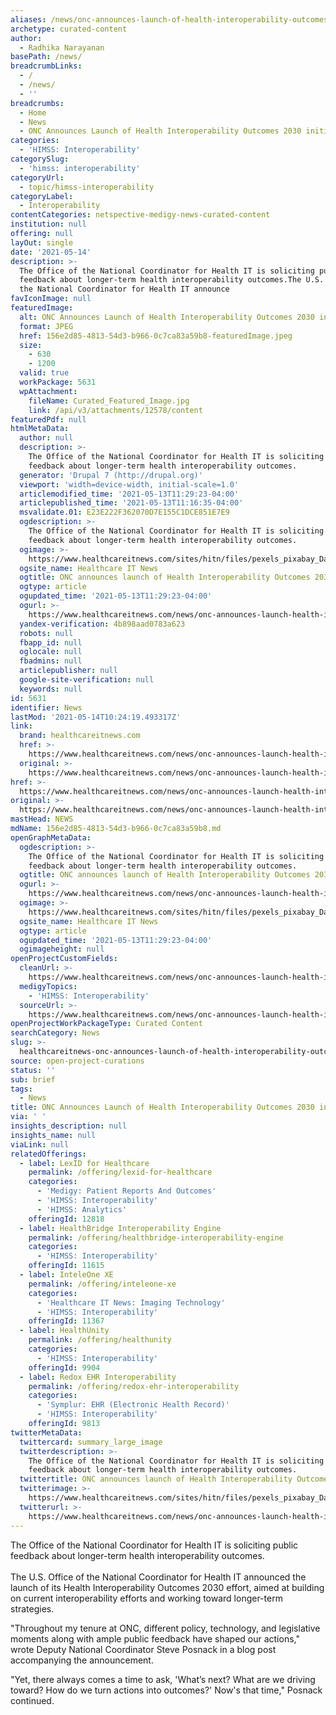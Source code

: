 ```yaml
---
aliases: /news/onc-announces-launch-of-health-interoperability-outcomes-2030-initiative
archetype: curated-content
author:
  - Radhika Narayanan
basePath: /news/
breadcrumbLinks:
  - /
  - /news/
  - ''
breadcrumbs:
  - Home
  - News
  - ONC Announces Launch of Health Interoperability Outcomes 2030 initiative
categories:
  - 'HIMSS: Interoperability'
categorySlug:
  - 'himss: interoperability'
categoryUrl:
  - topic/himss-interoperability
categoryLabel:
  - Interoperability
contentCategories: netspective-medigy-news-curated-content
institution: null
offering: null
layOut: single
date: '2021-05-14'
description: >-
  The Office of the National Coordinator for Health IT is soliciting public
  feedback about longer-term health interoperability outcomes.The U.S. Office of
  the National Coordinator for Health IT announce
favIconImage: null
featuredImage:
  alt: ONC Announces Launch of Health Interoperability Outcomes 2030 initiative
  format: JPEG
  href: 156e2d85-4813-54d3-b966-0c7ca83a59b8-featuredImage.jpeg
  size:
    - 630
    - 1200
  valid: true
  workPackage: 5631
  wpAttachment:
    fileName: Curated_Featured_Image.jpg
    link: /api/v3/attachments/12578/content
featuredPdf: null
htmlMetaData:
  author: null
  description: >-
    The Office of the National Coordinator for Health IT is soliciting public
    feedback about longer-term health interoperability outcomes.
  generator: 'Drupal 7 (http://drupal.org)'
  viewport: 'width=device-width, initial-scale=1.0'
  articlemodified_time: '2021-05-13T11:29:23-04:00'
  articlepublished_time: '2021-05-13T11:16:35-04:00'
  msvalidate.01: E23E222F362070D7E155C1DCE851E7E9
  ogdescription: >-
    The Office of the National Coordinator for Health IT is soliciting public
    feedback about longer-term health interoperability outcomes.
  ogimage: >-
    https://www.healthcareitnews.com/sites/hitn/files/pexels_pixabay_Data_sharing_1200%20%281%29.jpg
  ogsite_name: Healthcare IT News
  ogtitle: ONC announces launch of Health Interoperability Outcomes 2030 initiative
  ogtype: article
  ogupdated_time: '2021-05-13T11:29:23-04:00'
  ogurl: >-
    https://www.healthcareitnews.com/news/onc-announces-launch-health-interoperability-outcomes-2030-initiative
  yandex-verification: 4b898aad0783a623
  robots: null
  fbapp_id: null
  oglocale: null
  fbadmins: null
  articlepublisher: null
  google-site-verification: null
  keywords: null
id: 5631
identifier: News
lastMod: '2021-05-14T10:24:19.493317Z'
link:
  brand: healthcareitnews.com
  href: >-
    https://www.healthcareitnews.com/news/onc-announces-launch-health-interoperability-outcomes-2030-initiative
  original: >-
    https://www.healthcareitnews.com/news/onc-announces-launch-health-interoperability-outcomes-2030-initiative
href: >-
  https://www.healthcareitnews.com/news/onc-announces-launch-health-interoperability-outcomes-2030-initiative
original: >-
  https://www.healthcareitnews.com/news/onc-announces-launch-health-interoperability-outcomes-2030-initiative
mastHead: NEWS
mdName: 156e2d85-4813-54d3-b966-0c7ca83a59b8.md
openGraphMetaData:
  ogdescription: >-
    The Office of the National Coordinator for Health IT is soliciting public
    feedback about longer-term health interoperability outcomes.
  ogtitle: ONC announces launch of Health Interoperability Outcomes 2030 initiative
  ogurl: >-
    https://www.healthcareitnews.com/news/onc-announces-launch-health-interoperability-outcomes-2030-initiative
  ogimage: >-
    https://www.healthcareitnews.com/sites/hitn/files/pexels_pixabay_Data_sharing_1200%20%281%29.jpg
  ogsite_name: Healthcare IT News
  ogtype: article
  ogupdated_time: '2021-05-13T11:29:23-04:00'
  ogimageheight: null
openProjectCustomFields:
  cleanUrl: >-
    https://www.healthcareitnews.com/news/onc-announces-launch-health-interoperability-outcomes-2030-initiative
  medigyTopics:
    - 'HIMSS: Interoperability'
  sourceUrl: >-
    https://www.healthcareitnews.com/news/onc-announces-launch-health-interoperability-outcomes-2030-initiative
openProjectWorkPackageType: Curated Content
searchCategory: News
slug: >-
  healthcareitnews-onc-announces-launch-of-health-interoperability-outcomes-2030-initiative
source: open-project-curations
status: ''
sub: brief
tags:
  - News
title: ONC Announces Launch of Health Interoperability Outcomes 2030 initiative
via: ' '
insights_description: null
insights_name: null
viaLink: null
relatedOfferings:
  - label: LexID for Healthcare
    permalink: /offering/lexid-for-healthcare
    categories:
      - 'Medigy: Patient Reports And Outcomes'
      - 'HIMSS: Interoperability'
      - 'HIMSS: Analytics'
    offeringId: 12818
  - label: HealthBridge Interoperability Engine
    permalink: /offering/healthbridge-interoperability-engine
    categories:
      - 'HIMSS: Interoperability'
    offeringId: 11615
  - label: InteleOne XE
    permalink: /offering/inteleone-xe
    categories:
      - 'Healthcare IT News: Imaging Technology'
      - 'HIMSS: Interoperability'
    offeringId: 11367
  - label: HealthUnity
    permalink: /offering/healthunity
    categories:
      - 'HIMSS: Interoperability'
    offeringId: 9904
  - label: Redox EHR Interoperability
    permalink: /offering/redox-ehr-interoperability
    categories:
      - 'Symplur: EHR (Electronic Health Record)'
      - 'HIMSS: Interoperability'
    offeringId: 9813
twitterMetaData:
  twittercard: summary_large_image
  twitterdescription: >-
    The Office of the National Coordinator for Health IT is soliciting public
    feedback about longer-term health interoperability outcomes.
  twittertitle: ONC announces launch of Health Interoperability Outcomes 2030 initiative
  twitterimage: >-
    https://www.healthcareitnews.com/sites/hitn/files/pexels_pixabay_Data_sharing_1200%20%281%29.jpg
  twitterurl: >-
    https://www.healthcareitnews.com/news/onc-announces-launch-health-interoperability-outcomes-2030-initiative
---
```

<p>The Office of the National Coordinator for Health IT is soliciting public feedback about longer-term health interoperability outcomes.<br><br>The U.S. Office of the National Coordinator for Health IT announced the launch of its Health Interoperability Outcomes 2030 effort, aimed at building on current interoperability efforts and working toward longer-term strategies. &nbsp;</p><p>"Throughout my tenure at ONC, different policy, technology, and legislative moments along with ample public feedback have shaped our actions," wrote Deputy National Coordinator Steve Posnack in a blog post accompanying the announcement.&nbsp; &nbsp;</p><p>"Yet, there always comes a time to ask, 'What’s next? What are we driving toward? How do we turn actions into outcomes?' Now's that time," Posnack continued. &nbsp;</p>
